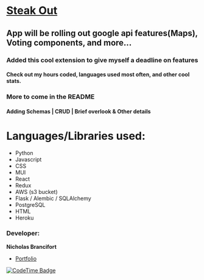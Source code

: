 
# [Steak Out](https://steakout-db59827f2430.herokuapp.com/)

## App will be rolling out google api features(Maps), Voting components, and more...

### Added this cool extension to give myself a deadline on features
#### Check out my hours coded, languages used most often, and other cool stats.

### More to come in the README
#### Adding Schemas | CRUD | Brief overlook & Other details

# Languages/Libraries used:
 * Python
 * Javascript
 * CSS
 * MUI
 * React
 * Redux
 * AWS (s3 bucket)
 * Flask / Alembic / SQLAlchemy
 * PostgreSQL
 * HTML
 * Heroku


### Developer:
  **Nicholas Brancifort**
  
   * [Portfolio](https://brancifortnick.github.io/)




[![CodeTime Badge](https://img.shields.io/endpoint?style=social&color=222&url=https%3A%2F%2Fapi.codetime.dev%2Fshield%3Fid%3D29969%26project%3D%26in=0)](https://codetime.dev)

